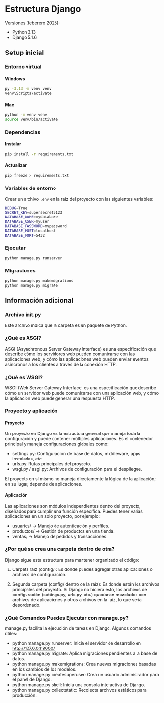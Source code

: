 # Estructura Django

Versiones (feberero 2025):

- Python 3.13
- Django 5.1.6

## Setup inicial

### Entorno virtual

#### Windows

```bash
py -3.13 -m venv venv
venv\Scripts\activate
```

#### Mac

```bash
python -m venv venv
source venv/bin/activate
```

### Dependencias

#### Instalar

```bash
pip install -r requirements.txt
```

#### Actualizar

```bash
pip freeze > requirements.txt
```

### Variables de entorno

Crear un archivo `.env` en la raíz del proyecto con las siguientes variables:

```bash
DEBUG=True
SECRET_KEY=supersecreto123
DATABASE_NAME=mydatabase
DATABASE_USER=myuser
DATABASE_PASSWORD=mypassword
DATABASE_HOST=localhost
DATABASE_PORT=5432
```

### Ejecutar

```bash
python manage.py runserver
```

### Migraciones

```bash
python manage.py makemigrations
python manage.py migrate
```

## Información adicional

### Archivo __init__.py

Este archivo indica que la carpeta es un paquete de Python.

### ¿Qué es ASGI?

ASGI (Asynchronous Server Gateway Interface) es una especificación que describe cómo los servidores web pueden comunicarse con las aplicaciones web, y cómo las aplicaciones web pueden enviar eventos asíncronos a los clientes a través de la conexión HTTP.

### ¿Qué es WSGI?

WSGI (Web Server Gateway Interface) es una especificación que describe cómo un servidor web puede comunicarse con una aplicación web, y cómo la aplicación web puede generar una respuesta HTTP.

### Proyecto y aplicación

#### Proyecto

Un proyecto en Django es la estructura general que maneja toda la configuración y puede contener múltiples aplicaciones. Es el contenedor principal y maneja configuraciones globales como:

- settings.py: Configuración de base de datos, middleware, apps instaladas, etc.
- urls.py: Rutas principales del proyecto.
- wsgi.py / asgi.py: Archivos de configuración para el despliegue.

El proyecto en sí mismo no maneja directamente la lógica de la aplicación; en su lugar, depende de aplicaciones.

#### Aplicación

Las aplicaciones son módulos independientes dentro del proyecto, diseñados para cumplir una función específica. Puedes tener varias aplicaciones en un solo proyecto, por ejemplo:

- usuarios/ → Manejo de autenticación y perfiles.
- productos/ → Gestión de productos en una tienda.
- ventas/ → Manejo de pedidos y transacciones.

### ¿Por qué se crea una carpeta dentro de otra?

Django sigue esta estructura para mantener organizado el código:

1. Carpeta raíz (config/): Es donde puedes agregar otras aplicaciones o archivos de configuración.

2. Segunda carpeta (config/ dentro de la raíz): Es donde están los archivos principales del proyecto. Si Django no hiciera esto, los archivos de configuración (settings.py, urls.py, etc.) quedarían mezclados con archivos de aplicaciones y otros archivos en la raíz, lo que sería desordenado.

### ¿Qué Comandos Puedes Ejecutar con manage.py?

manage.py facilita la ejecución de tareas en Django. Algunos comandos útiles:

- python manage.py runserver: Inicia el servidor de desarrollo en <http://127.0.0.1:8000/>.
- python manage.py migrate: Aplica migraciones pendientes a la base de datos.
- python manage.py makemigrations: Crea nuevas migraciones basadas en los cambios de los modelos.
- python manage.py createsuperuser: Crea un usuario administrador para el panel de Django.
- python manage.py shell: Inicia una consola interactiva de Django.
- python manage.py collectstatic: Recolecta archivos estáticos para producción.
